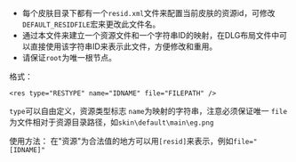 - 每个皮肤目录下都有一个`resid.xml`文件来配置当前皮肤的资源id，可修改`DEFAULT_RESIDFILE`宏来更改此文件名。
- 通过本文件来建立一个资源文件和一个字符串ID的映射，在DLG布局文件中可以直接使用该字符串ID来表示此文件，方便修改和重用。
- 请保证`root`为唯一根节点。

格式：
```
<res type="RESTYPE" name="IDNAME" file="FILEPATH" />
```
`type`可以自由定义，资源类型标志
`name`为映射的字符串，注意必须保证唯一
`file`为文件相对于资源目录路径，如`skin\default\main\eg.png`

使用方法：
在"资源"为合法值的地方可以用`[resid]`来表示，例如`file="[IDNAME]"`